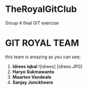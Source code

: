 # TheRoyalGitClub
Group 4 final GIT exercise
# GIT ROYAL TEAM 

this team is amazing as you can see;

1. **Idrees iqbal**  ![idrees] [idrees.JPG]
2. **Haryo Sukmawanto**
3. **Maarten Vandeale**
4. **Sanjay Jonckheere** 
